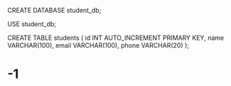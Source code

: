 CREATE DATABASE student_db;

USE student_db;

CREATE TABLE students (
    id INT AUTO_INCREMENT PRIMARY KEY,
    name VARCHAR(100),
    email VARCHAR(100),
    phone VARCHAR(20)
);
# -1
